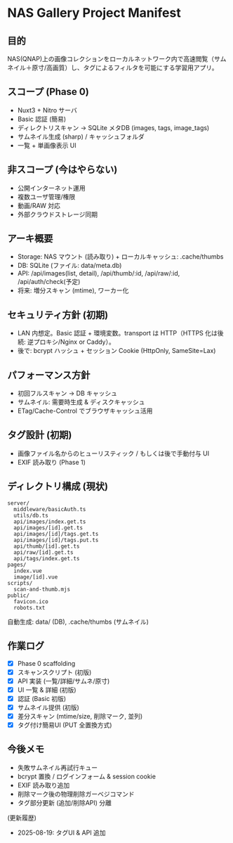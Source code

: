 # NAS Gallery Project Manifest

## 目的
NAS(QNAP)上の画像コレクションをローカルネットワーク内で高速閲覧（サムネイル＋原寸/高画質）し、タグによるフィルタを可能にする学習用アプリ。

## スコープ (Phase 0)
- Nuxt3 + Nitro サーバ
- Basic 認証 (簡易)
- ディレクトリスキャン → SQLite メタDB (images, tags, image_tags)
- サムネイル生成 (sharp) / キャッシュフォルダ
- 一覧 + 単画像表示 UI

## 非スコープ (今はやらない)
- 公開インターネット運用
- 複数ユーザ管理/権限
- 動画/RAW 対応
- 外部クラウドストレージ同期

## アーキ概要
- Storage: NAS マウント (読み取り) + ローカルキャッシュ: .cache/thumbs
- DB: SQLite (ファイル: data/meta.db)
- API: /api/images(list, detail), /api/thumb/:id, /api/raw/:id, /api/auth/check(予定)
- 将来: 増分スキャン (mtime), ワーカー化

## セキュリティ方針 (初期)
- LAN 内想定。Basic 認証 + 環境変数。transport は HTTP（HTTPS 化は後続: 逆プロキシ/Nginx or Caddy）。
- 後で: bcrypt ハッシュ + セッション Cookie (HttpOnly, SameSite=Lax)

## パフォーマンス方針
- 初回フルスキャン -> DB キャッシュ
- サムネイル: 需要時生成 & ディスクキャッシュ
- ETag/Cache-Control でブラウザキャッシュ活用

## タグ設計 (初期)
- 画像ファイル名からのヒューリスティック / もしくは後で手動付与 UI
- EXIF 読み取り (Phase 1)

## ディレクトリ構成 (現状)
```
server/
  middleware/basicAuth.ts
  utils/db.ts
  api/images/index.get.ts
  api/images/[id].get.ts
  api/images/[id]/tags.get.ts
  api/images/[id]/tags.put.ts
  api/thumb/[id].get.ts
  api/raw/[id].get.ts
  api/tags/index.get.ts
pages/
  index.vue
  image/[id].vue
scripts/
  scan-and-thumb.mjs
public/
  favicon.ico
  robots.txt
```
自動生成: data/ (DB), .cache/thumbs (サムネイル)

## 作業ログ
- [x] Phase 0 scaffolding
- [x] スキャンスクリプト (初版)
- [x] API 実装 (一覧/詳細/サムネ/原寸)
- [x] UI 一覧 & 詳細 (初版)
- [x] 認証 (Basic 初版)
- [x] サムネイル提供 (初版)
- [x] 差分スキャン (mtime/size, 削除マーク, 並列)
- [x] タグ付け簡易UI (PUT 全置換方式)

## 今後メモ
- 失敗サムネイル再試行キュー
- bcrypt 置換 / ログインフォーム & session cookie
- EXIF 読み取り追加
- 削除マーク後の物理削除ガーベジコマンド
- タグ部分更新 (追加/削除API) 分離

(更新履歴)
- 2025-08-19: タグUI & API 追加